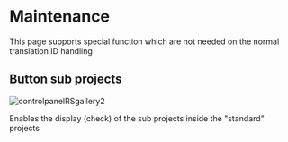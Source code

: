 # Maintenance

This page supports special function which are not needed on the normal translation ID handling

## Button sub projects

![controlpanelRSgallery2](https://github.com/ThomasFinnern/J_LangMan4ExtDevProject/blob/main/Documentation/J!4x/maintenance/Maintenance.subprojects.png?raw=true)

Enables the display (check) of the sub projects inside the "standard" projects
